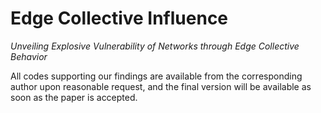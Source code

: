 # Edge Collective Influence

*Unveiling Explosive Vulnerability of Networks through Edge Collective Behavior*

All codes supporting our findings are available from the corresponding author upon reasonable request, and the final version will be available as soon as the paper is accepted.
